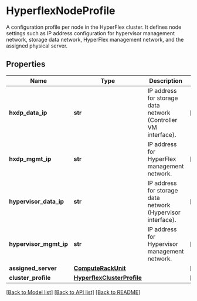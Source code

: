# HyperflexNodeProfile

A configuration profile per node in the HyperFlex cluster. It defines node settings such as IP address configuration for hypervisor management network, storage data network, HyperFlex management network, and the assigned physical server. 
## Properties
Name | Type | Description | Notes
------------ | ------------- | ------------- | -------------
**hxdp_data_ip** | **str** | IP address for storage data network (Controller VM interface).   | [optional] 
**hxdp_mgmt_ip** | **str** | IP address for HyperFlex management network.   | [optional] 
**hypervisor_data_ip** | **str** | IP address for storage data network (Hypervisor interface).   | [optional] 
**hypervisor_mgmt_ip** | **str** | IP address for Hypervisor management network.    | [optional] 
**assigned_server** | [**ComputeRackUnit**](.md) |  | [optional] 
**cluster_profile** | [**HyperflexClusterProfile**](.md) |  | [optional] 

[[Back to Model list]](../README.md#documentation-for-models) [[Back to API list]](../README.md#documentation-for-api-endpoints) [[Back to README]](../README.md)


